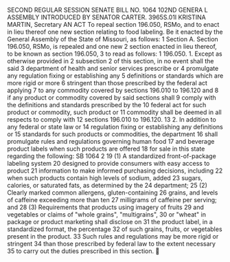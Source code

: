 SECOND REGULAR SESSION
SENATE BILL NO. 1064
102ND GENERA L ASSEMBLY
INTRODUCED BY SENATOR CARTER.
3965S.01I KRISTINA MARTIN, Secretary
AN ACT
To repeal section 196.050, RSMo, and to enact in lieu thereof one new section relating to food
labeling.
Be it enacted by the General Assembly of the State of Missouri, as follows:
1 Section A. Section 196.050, RSMo, is repealed and one new
2 section enacted in lieu thereof, to be known as section 196.050,
3 to read as follows:
1 196.050. 1. Except as otherwise provided in
2 subsection 2 of this section, in no event shall the said
3 department of health and senior services prescribe or
4 promulgate any regulation fixing or establishing any
5 definitions or standards which are more rigid or more
6 stringent than those prescribed by the federal act applying
7 to any commodity covered by sections 196.010 to 196.120 and
8 if any product or commodity covered by said sections shall
9 comply with the definitions and standards prescribed by the
10 federal act for such product or commodity, such product or
11 commodity shall be deemed in all respects to comply with
12 sections 196.010 to 196.120.
13 2. In addition to any federal or state law or
14 regulation fixing or establishing any definitions or
15 standards for such products or commodities, the department
16 shall promulgate rules and regulations governing human food
17 and beverage product labels when such products are offered
18 for sale in this state regarding the following:
SB 1064 2
19 (1) A standardized front-of-package labeling system
20 designed to provide consumers with easy access to product
21 information to make informed purchasing decisions, including
22 when such products contain high levels of sodium, added
23 sugars, calories, or saturated fats, as determined by the
24 department;
25 (2) Clearly marked common allergens, gluten-containing
26 grains, and levels of caffeine exceeding more than ten
27 milligrams of caffeine per serving; and
28 (3) Requirements that products using imagery of fruits
29 and vegetables or claims of "whole grains", "multigrains",
30 or "wheat" in package or product marketing shall disclose on
31 the product label, in a standardized format, the percentage
32 of such grains, fruits, or vegetables present in the product.
33 Such rules and regulations may be more rigid or stringent
34 than those prescribed by federal law to the extent necessary
35 to carry out the duties prescribed in this section.
